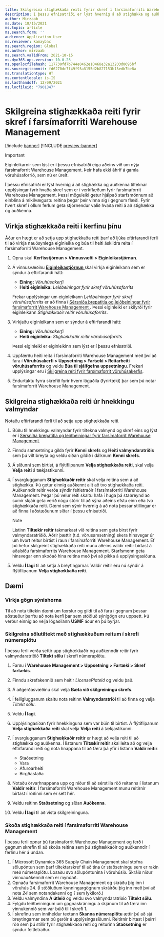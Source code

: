 ```yaml
---
title: Skilgreina stighækkaða reiti fyrir skref í farsímaforriti Warehouse Management
description: Í þessu efnisatriði er lýst hvernig á að stighækka og auðkenna tilteknar upplýsingar fyrir hvaða skref sem er í verkflæðum fyrir farsímaforrit Warehouse Management.
author: Mirzaab
ms.date: 10/15/2021
ms.topic: article
ms.search.form: ''
audience: Application User
ms.reviewer: kamaybac
ms.search.region: Global
ms.author: mirzaab
ms.search.validFrom: 2021-10-15
ms.dyn365.ops.version: 10.0.23
ms.openlocfilehash: 117730fd7b744e0462e10468e32a13203d0695bf
ms.sourcegitcommit: fd6270dc7f49f93a8155d2b827153b13edb7be8a
ms.translationtype: HT
ms.contentlocale: is-IS
ms.lasthandoff: 12/09/2021
ms.locfileid: "7901847"
---
```

# <a name="configure-promoted-fields-for-steps-in-the-warehouse-management-mobile-app"></a>Skilgreina stighækkaða reiti fyrir skref í farsímaforriti Warehouse Management

[!include [banner](../includes/banner.md)]
[!INCLUDE [preview-banner](../includes/preview-banner.md)]
<!--KFM: Preview until GA with 10.0.23 -->

> [!IMPORTANT]
> Eiginleikarnir sem lýst er í þessu efnisatriði eiga aðeins við um nýja farsímaforrit Warehouse Management. Þeir hafa ekki áhrif á gamla vöruhúsaforrið, sem nú er úrelt.

Í þessu efnisatriði er lýst hvernig á að stighækka og auðkenna tilteknar upplýsingar fyrir hvaða skref sem er í verkflæðum fyrir farsímaforrit Warehouse Management. Þessi möguleiki getur hjálpað starfsmönnum að einblína á mikilvægustu reitina þegar þeir vinna sig í gegnum flæði. Fyrir hvert skref í öllum ferlum geta stjórnendur valið hvaða reiti á að stighækka og auðkenna.

## <a name="enable-promoted-fields-in-your-system"></a>Virkja stighækkaða reiti í kerfinu þínu

Áður en hægt er að setja upp stighækkaða reiti þarf að ljúka eftirfarandi ferli til að virkja nauðsynlega eiginleika og búa til heiti áskildra reita í farsímaforriti Warehouse Management.

1. Opna skal **Kerfisstjórnun \> Vinnusvæði \> Eiginleikastjórnun**.
1. Á vinnusvæðinu [**Eiginleikastjórnun** ](../../fin-ops-core/fin-ops/get-started/feature-management/feature-management-overview.md)skal virkja eiginleikann sem er sýndur á eftirfarandi hátt:

    - **Eining:** *Vöruhúsakerfi*
    - **Heiti eiginleika:** *Leiðbeiningar fyrir skref vöruhúsaforrits*

    Frekar upplýsingar um eiginleikann *Leiðbeiningar fyrir skref vöruhúsaforrits* er að finna í [Sérsníða þrepatitla og leiðbeiningar fyrir farsímaforrit Warehouse Management ](mobile-app-titles-instructions.md). Þessi eiginleiki er skilyrði fyrir eiginleikann *Stighækkaðir reitir vöruhúsaforrits*.

1. Virkjaðu eiginleikann sem er sýndur á eftirfarandi hátt:

    - **Eining:** *Vöruhúsakerfi*
    - **Heiti eiginleika:** *Stighækkaðir reitir vöruhúsaforrits*

    Þessi eiginleiki er eiginleikinn sem lýst er í þessu efnisatriði.

1. Uppfærðu heiti reita í farsímaforriti Warehouse Management með því að fara í **Vöruhúsakerfi \> Uppsetning \> Fartæki \> Reitarheiti vöruhúsaforrits** og veldu **Búa til sjálfgefna uppsetningu**. Frekari upplýsingar eru í [Skilgreina reiti fyrir farsímaforrit vöruhúsakerfis](configure-app-field-names-priorities-warehouse.md).
1. Endurtaktu fyrra skrefið fyrir hvern lögaðila (fyrirtæki) þar sem þú notar farsímaforrit Warehouse Management.

## <a name="configure-promoted-fields-from-a-menu-specific-override"></a>Skilgreina stighækkaða reiti úr hnekkingu valmyndar

Notaðu eftirfarandi ferli til að setja upp stighækkaða reiti.

1. Búðu til hnekkingu valmyndar fyrir tiltekna valmynd og skref eins og lýst er í [Sérsníða þrepatitla og leiðbeiningar fyrir farsímaforrit Warehouse Management](mobile-app-titles-instructions.md).
1. Finndu samsetningu gilda fyrir **Kenni skrefs** og **Heiti valmyndaratriðis** sem þú vilt breyta og veldu síðan gildið í dálknum **Kenni skrefs**.
1. Á síðunni sem birtist, á flýtiflipanum **Velja stighækkaða reiti**, skal velja **Velja reiti** á tækjastikunni.
1. Í svarglugganum **Stighækkaðir reitir** skal velja reitina sem á að stighækka. Þú getur einnig auðkennt allt að tvo stighækkaða reiti. Auðkenndir reitir verða sýndir feitletraðir í farsímaforriti Warehouse Management. Þegar þú velur reiti skaltu hafa í huga þá staðreynd að sumir skjáir geta verið nógu stórir til að sýna aðeins efstu einn eða tvo stighækkaða reiti. Dæmi sem sýnir hvernig á að nota þessar stillingar er að finna í aðstæðunum síðar í þessu efnisatriði.

    > [!NOTE]
    > Listinn **Tiltækir reitir** takmarkast við reitina sem geta birst fyrir valmyndaratriðið. Aðrir þættir (t.d. vörusamsetning) skera hinsvegar úr um hvort reitur birtist í raun í farsímaforriti Warehouse Management. Ef þú hefur skilgreint stighækkaða reiti munu aðeins valdir reitir birtast á aðalsíðu farsímaforrits Warehouse Management. Starfsmenn geta hinsvegar enn skoðað hina reitina með því að pikka á upplýsingasíðuna.

1. Veldu **Í lagi** til að setja á breytingarnar. Valdir reitir eru nú sýndir á flýtiflipanum **Velja stighækkaða reiti**.

## <a name="example-scenario"></a>Dæmi

### <a name="enable-sample-data"></a>Virkja gögn sýnishorna

Til að nota tiltekin dæmi um færslur og gildi til að fara í gegnum þessar aðstæður þarftu að nota kerfi þar sem stöðluð sýnigögn eru uppsett. Þú verður einnig að velja lögaðilann **USMF** áður en þú byrjar.

### <a name="configure-sales-picking-with-promoted-steps-on-the-license-plate-step"></a>Skilgreina sölutiltekt með stighækkuðum reitum í skrefi númeraplötu

Í þessu ferli verða settir upp stighækkaðir og auðkenndir reitir fyrir valmyndaratriðið **Tiltekt sölu** í skrefi númeraplötu.

1. Farðu í **Warehouse Management \> Uppsetning \> Fartæki \> Skref fartækis**.
1. Finndu skrefakennið sem heitir *LicensePlateId* og veldu það.
1. Á aðgerðasvæðinu skal velja **Bæta við skilgreiningu skrefs**.
1. Í felliglugganum skaltu nota reitinn **Valmyndaratriði** til að finna og velja *Tiltekt sölu*.
1. Veldu **Í lagi**.
1. Upplýsingasíðan fyrir hnekkinguna sem var búin til birtist. Á flýtiflipanum **Velja stighækkaða reiti** skal velja **Velja reiti** á tækjastikunni.
1. Í svarglugganum **Stighækkaðir reitir** er hægt að velja reiti til að stighækka og auðkenna. Í listanum **Tiltækir reitir** skal leita að og velja eftirfarandi reiti og nota hnappana til að færa þá yfir í listann **Valdir reitir**:

    - Staðsetning
    - Vara
    - Afurðarheiti
    - Birgðastaða

1. Notaðu örvarhnappana upp og niður til að sérstilla röð reitanna í listanum **Valdir reitir**. Í farsímaforriti Warehouse Management munu reitirnir birtast í röðinni sem er sett hér.
1. Veldu reitinn **Staðsetning** og síðan **Auðkenna**.
1. Veldu **Í lagi** til að vista skilgreininguna.

### <a name="view-the-promoted-fields-in-the-warehouse-management-mobile-app"></a>Skoða stighækkaða reiti í farsímaforriti Warehouse Management

Í þessu ferli opnar þú farsímaforrit Warehouse Management og ferð í gegnum skrefin til að skoða reitina sem þú stighækkaðir og auðkenndir í ferlinu hér á undan.

1. Í Microsoft Dynamics 365 Supply Chain Management skal stofna sölupöntun sem þarf tiltektarskref til að tína úr staðsetningu sem er rakin með númeraplötu. Losaðu svo sölupöntunina í vöruhúsið. Skráið niður vinnuauðkennið sem er myndað.
1. Opnaðu farsímaforrit Warehouse Management og skráðu þig inn í vöruhús 24. (Í stöðluðum kynningargögnum skráirðu þig inn með því að nota *24* sem notandakenni og *1* sem lykilorð.)
1. Veldu valmyndina **Á útleið** og veldu svo valmyndaratriðið **Tiltekt sölu**.
1. Fylgdu leiðbeiningum um gagnaskráningu á skjánum til að færa inn vinnukennið sem var búið til í skrefi 1.
1. Í skrefinu sem inniheldur textann **Skanna númeraplötu** ættir þú að sjá breytingarnar sem þú gerðir á upplýsingasíðunni. Reitirnir birtast í þeirri röð sem þú stillir fyrir stighækkaða reiti og reiturinn **Staðsetning** er sýndur feitletraður.
